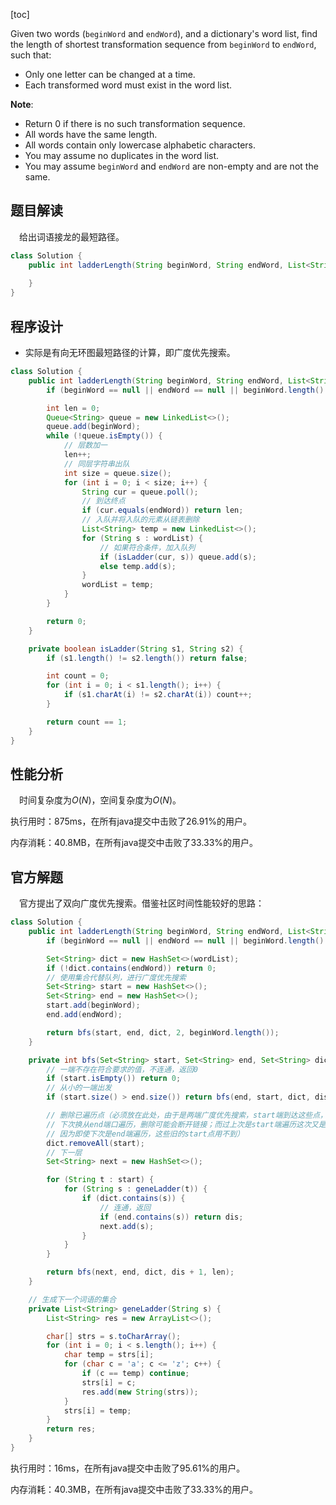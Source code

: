 [toc]

Given two words (`beginWord` and `endWord`), and a dictionary's word list, find the length of shortest transformation sequence from `beginWord` to `endWord`, such that:

* Only one letter can be changed at a time.
* Each transformed word must exist in the word list.



**Note**:

* Return $0$ if there is no such transformation sequence.
* All words have the same length.
* All words contain only lowercase alphabetic characters.
* You may assume no duplicates in the word list.
* You may assume `beginWord` and `endWord` are non-empty and are not the same.



## 题目解读

&emsp;给出词语接龙的最短路径。

```java
class Solution {
    public int ladderLength(String beginWord, String endWord, List<String> wordList) {
        
    }
}
```

## 程序设计

* 实际是有向无环图最短路径的计算，即广度优先搜索。

```java
class Solution {
    public int ladderLength(String beginWord, String endWord, List<String> wordList) {
        if (beginWord == null || endWord == null || beginWord.length() != endWord.length() || beginWord.equals(endWord)) throw new IllegalArgumentException("invalid param");

        int len = 0;
        Queue<String> queue = new LinkedList<>();
        queue.add(beginWord);
        while (!queue.isEmpty()) {
            // 层数加一
            len++;
            // 同层字符串出队
            int size = queue.size();
            for (int i = 0; i < size; i++) {
                String cur = queue.poll();
                // 到达终点
                if (cur.equals(endWord)) return len;
                // 入队并将入队的元素从链表删除
                List<String> temp = new LinkedList<>();
                for (String s : wordList) {
                    // 如果符合条件，加入队列
                    if (isLadder(cur, s)) queue.add(s);
                    else temp.add(s);
                }
                wordList = temp;
            }
        }

        return 0;
    }

    private boolean isLadder(String s1, String s2) {
        if (s1.length() != s2.length()) return false;

        int count = 0;
        for (int i = 0; i < s1.length(); i++) {
            if (s1.charAt(i) != s2.charAt(i)) count++;
        }

        return count == 1;
    }
}
```

## 性能分析

&emsp;时间复杂度为$O(N)$，空间复杂度为$O(N)$。

执行用时：875ms，在所有java提交中击败了26.91%的用户。

内存消耗：40.8MB，在所有java提交中击败了33.33%的用户。

## 官方解题

&emsp;官方提出了双向广度优先搜索。借鉴社区时间性能较好的思路：

```java
class Solution {
    public int ladderLength(String beginWord, String endWord, List<String> wordList) {
        if (beginWord == null || endWord == null || beginWord.length() != endWord.length() || beginWord.isEmpty() || wordList.isEmpty()) return 0;

        Set<String> dict = new HashSet<>(wordList);
        if (!dict.contains(endWord)) return 0;
        // 使用集合代替队列，进行广度优先搜索
        Set<String> start = new HashSet<>();
        Set<String> end = new HashSet<>();
        start.add(beginWord);
        end.add(endWord);

        return bfs(start, end, dict, 2, beginWord.length());
    }

    private int bfs(Set<String> start, Set<String> end, Set<String> dict, int dis, int len) {
        // 一端不存在符合要求的值，不连通，返回0
        if (start.isEmpty()) return 0;
        // 从小的一端出发
        if (start.size() > end.size()) return bfs(end, start, dict, dis, len);

        // 删除已遍历点（必须放在此处，由于是两端广度优先搜索，start端到达这些点，如果
        // 下次换从end端口遍历，删除可能会断开链接；而过上次是start端遍历这次又是start端遍历，则可删除
        // 因为即使下次是end端遍历，这些旧的start点用不到）
        dict.removeAll(start);
        // 下一层
        Set<String> next = new HashSet<>();

        for (String t : start) {
            for (String s : geneLadder(t)) {
                if (dict.contains(s)) {
                    // 连通，返回
                    if (end.contains(s)) return dis;
                    next.add(s);
                }
            }
        }

        return bfs(next, end, dict, dis + 1, len);
    }

    // 生成下一个词语的集合
    private List<String> geneLadder(String s) {
        List<String> res = new ArrayList<>();

        char[] strs = s.toCharArray();
        for (int i = 0; i < s.length(); i++) {
            char temp = strs[i];
            for (char c = 'a'; c <= 'z'; c++) {
                if (c == temp) continue;
                strs[i] = c;
                res.add(new String(strs));
            }
            strs[i] = temp;
        }
        return res;
    }
}
```

执行用时：16ms，在所有java提交中击败了95.61%的用户。

内存消耗：40.3MB，在所有java提交中击败了33.33%的用户。